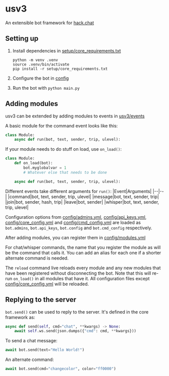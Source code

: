 # usv3
An extensible bot framework for [hack.chat](https://hack.chat)


## Setting up
1. Install dependencies in [setup/core_requirements.txt](setup/core_requirements.txt)
   ```
   python -m venv .venv
   source .venv/bin/activate
   pip install -r setup/core_requirements.txt
   ```

3. Configure the bot in [config](config)
4. Run the bot with `python main.py`


## Adding modules
usv3 can be extended by adding modules to events in [usv3/events](usv3/events)

A basic module for the command event looks like this:
```python
class Module:
    async def run(bot, text, sender, trip, ulevel):
```
If your module needs to do stuff on load, use `on_load()`:
```python
class Module:
    def on_load(bot):
        bot.myglobalvar = 1
        # Whatever else that needs to be done

    async def run(bot, text, sender, trip, ulevel):
```

Different events take different arguments for `run()`:
|Event|Arguments|
|--|--|
|command|bot, text, sender, trip, ulevel|
|message|bot, text, sender, trip|
|join|bot, sender, hash, trip|
|leave|bot, sender|
|whisper|bot, text, sender, trip, ulevel|

Configuration options from [config/admins.yml](config/admins.yml), [config/api_keys.yml](config/api_keys.yml), [config/core_config.yml](config/core_config.yml) and [config/cmd_config.yml](config/cmd_config.yml) are loaded as `bot.admins`, `bot.api_keys`, `bot.config` and `bot.cmd_config` respectively.

After adding modules, you can register them in [config/modules.yml](config/modules.yml)

For chat/whisper commands, the name that you register the module as will be the command that calls it. You can add an alias for each one if a shorter alternate command is needed.

The `reload` command live reloads every module and any new modules that have been registered without disconnecting the bot. Note that this will re-run `on_load()` in all modules that have it. All configuration files except [config/core_config.yml](config/core_config.yml) will be reloaded.

## Replying to the server
`bot.send()` can be used to reply to the server. It's defined in the core framework as:
```python
async def send(self, cmd="chat", **kwargs) -> None:
    await self.ws.send(json.dumps({"cmd": cmd, **kwargs}))
```
To send a chat message:
```python
await bot.send(text="Hello World!")
```
An alternate command:
```python
await bot.send(cmd="changecolor", color="ff0000")
```
